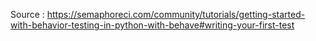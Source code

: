 Source :
https://semaphoreci.com/community/tutorials/getting-started-with-behavior-testing-in-python-with-behave#writing-your-first-test
